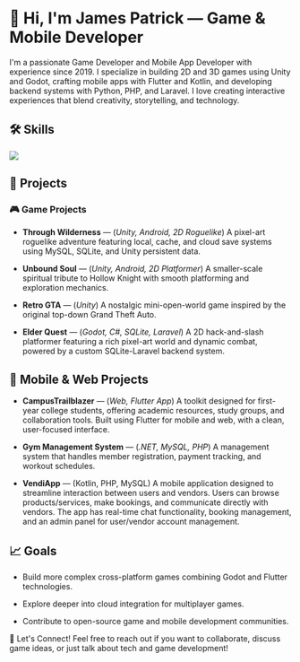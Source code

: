 # 👋 Hi, I'm James Patrick — Game & Mobile Developer

I'm a passionate Game Developer and Mobile App Developer with experience since 2019. I specialize in building 2D and 3D games using Unity and Godot, crafting mobile apps with Flutter and Kotlin, and developing backend systems with Python, PHP, and Laravel.
I love creating interactive experiences that blend creativity, storytelling, and technology.
## 🛠 Skills
<p align="left"> <img src="https://skillicons.dev/icons?i=unity,unreal,flutter,kotlin,swift,androidstudio,react,nextjs,tailwind,nodejs,express,php,python,mysql,sqlite,cpp,typescript,javascript,postman,fsharp,git,flask,mern,mean,mevn" /> </p>


## 🚀 Projects
### 🎮 Game Projects

- **Through Wilderness** — (*Unity, Android, 2D Roguelike*)
A pixel-art roguelike adventure featuring local, cache, and cloud save systems using MySQL, SQLite, and Unity persistent data.

* **Unbound Soul** — (*Unity, Android, 2D Platformer*)
A smaller-scale spiritual tribute to Hollow Knight with smooth platforming and exploration mechanics.

- **Retro GTA** — (*Unity*)
A nostalgic mini-open-world game inspired by the original top-down Grand Theft Auto.

- **Elder Quest** — (*Godot, C#, SQLite, Laravel*)
A 2D hack-and-slash platformer featuring a rich pixel-art world and dynamic combat, powered by a custom SQLite-Laravel backend system.

## 📱 Mobile & Web Projects

- **CampusTrailblazer** — (*Web, Flutter App*)
    A toolkit designed for first-year college students, offering academic resources, study groups, and collaboration tools. Built using Flutter for mobile and web, with a clean, user-focused interface.

- **Gym Management System** — (*.NET, MySQL, PHP*)
    A management system that handles member registration, payment tracking, and workout schedules.

- **VendiApp** — (Kotlin, PHP, MySQL)
A mobile application designed to streamline interaction between users and vendors. Users can browse products/services, make bookings, and communicate directly with vendors. The app has real-time chat functionality, booking management, and an admin panel for user/vendor account management.

## 📈 Goals

- Build more complex cross-platform games combining Godot and Flutter technologies.

- Explore deeper into cloud integration for multiplayer games.

- Contribute to open-source game and mobile development communities.

🌟 Let's Connect!
Feel free to reach out if you want to collaborate, discuss game ideas, or just talk about tech and game development!
